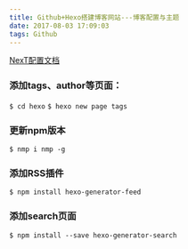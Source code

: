 ```yaml
---
title: Github+Hexo搭建博客网站---博客配置与主题
date: 2017-08-03 17:09:03
tags: Github
---
```


[NexT配置文档](http://theme-next.iissnan.com/)

### 添加tags、author等页面：
`$ cd hexo`
`$ hexo new page tags`

### 更新npm版本
`$ nmp i nmp -g`

### 添加RSS插件
`$ npm install hexo-generator-feed`

### 添加search页面
`$ npm install --save hexo-generator-search`
